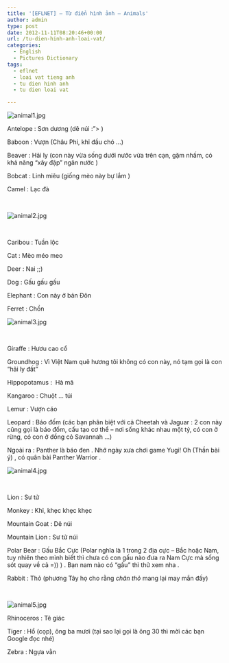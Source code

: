 ```yaml
---
title: '[EFLNET] – Từ điển hình ảnh – Animals'
author: admin
type: post
date: 2012-11-11T08:20:46+00:00
url: /tu-dien-hinh-anh-loai-vat/
categories:
  - English
  - Pictures Dictionary
tags:
  - eflnet
  - loai vat tieng anh
  - tu dien hinh anh
  - tu dien loai vat

---
```


![animal1.jpg](/wp-content/uploads/2012/11/animal1.jpg)


Antelope : Sơn dương (dê núi :&#8221;> )

Baboon : Vượn (Châu Phi, khỉ đầu chó &#8230;)

Beaver : Hải ly (con này vừa sống dưới nước vừa trên cạn, gặm nhấm, có khả năng &#8220;xây đập&#8221; ngăn nước )

Bobcat : Linh miêu (giống mèo này bự lắm )

Camel : Lạc đà

&nbsp;


![animal2.jpg](/wp-content/uploads/2012/11/animal2.jpg)


&nbsp;

Caribou : Tuần lộc

Cat : Mèo méo meo

Deer : Nai ;;)

Dog : Gấu gấu gấu

Elephant : Con này ở bản Đôn

Ferret : Chồn


![animal3.jpg](/wp-content/uploads/2012/11/animal3.jpg)


&nbsp;

Giraffe : Hươu cao cổ

Groundhog : Vì Việt Nam quê hương tôi không có con này, nó tạm gọi là con &#8220;hải ly đất&#8221;

Hippopotamus :  Hà mã

Kangaroo : Chuột &#8230; túi

Lemur : Vượn cáo

Leopard : Báo đốm (các bạn phân biệt với cả Cheetah và Jaguar : 2 con này cũng gọi là báo đốm, cấu tạo cơ thể &#8211; nơi sống khác nhau một tý, có con ở rừng, có con ở đồng cỏ Savannah &#8230;)

Ngoài ra : Panther là báo đen . Nhớ ngày xưa chơi game Yugi! Oh (Thần bài ý) , có quân bài Panther Warrior .


![animal4.jpg](/wp-content/uploads/2012/11/animal4.jpg)


&nbsp;

Lion : Sư tử

Monkey : Khỉ, khẹc khẹc khẹc

Mountain Goat : Dê núi

Mountain Lion : Sư tử núi

Polar Bear : Gấu Bắc Cực (Polar nghĩa là 1 trong 2 địa cực &#8211; Bắc hoặc Nam, tuy nhiên theo mình biết thì chưa có con gấu nào đưa ra Nam Cực mà sống sót quay về cả =)) ) . Bạn nam nào có &#8220;gấu&#8221; thì thử xem nha .

Rabbit : Thỏ (phương Tây họ cho rằng _chân thỏ_ mang lại may mắn đấy)

&nbsp;


![animal5.jpg](/wp-content/uploads/2012/11/animal5.jpg)


Rhinoceros : Tê giác

Tiger : Hổ (cọp), ông ba mươi (tại sao lại gọi là ông 30 thì mời các bạn Google đọc nhé)

Zebra : Ngựa vằn

 [1]: ../wp-content/uploads/2012/11/animal1.jpg
 [2]: ../wp-content/uploads/2012/11/animal2.jpg
 [3]: ../wp-content/uploads/2012/11/animal3.jpg
 [4]: ../wp-content/uploads/2012/11/animal4.jpg
 [5]: ../wp-content/uploads/2012/11/animal5.jpg
